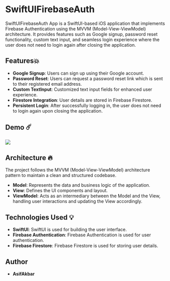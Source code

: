 # SwiftUIFirebaseAuth

SwiftUIFirebaseAuth App is a SwiftUI-based iOS application that implements Firebase Authentication using the MVVM (Model-View-ViewModel) architecture. It provides features such as Google signup, password reset functionality, custom text input, and seamless login experience where the user does not need to login again after closing the application.

## Features💥

- **Google Signup**: Users can sign up using their Google account.
- **Password Reset**: Users can request a password reset link which is sent to their registered email address.
- **Custom TextInput**: Customized text input fields for enhanced user experience.
- **Firestore Integration**: User details are stored in Firebase Firestore.
- **Persistent Login**: After successfully logging in, the user does not need to login again upon closing the application.


## Demo ☄️
![](PreView/appDemo.gif)

## Architecture 🔥

The project follows the MVVM (Model-View-ViewModel) architecture pattern to maintain a clean and structured codebase.

- **Model**: Represents the data and business logic of the application.
- **View**: Defines the UI components and layout.
- **ViewModel**: Acts as an intermediary between the Model and the View, handling user interactions and updating the View accordingly.

## Technologies Used 💡

- **SwiftUI**: SwiftUI is used for building the user interface.
- **Firebase Authentication**: Firebase Authentication is used for user authentication.
- **Firebase Firestore**: Firebase Firestore is used for storing user details.
## Author
- **AsifAkbar**